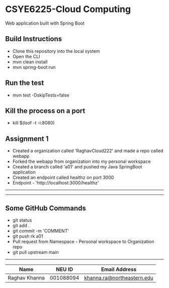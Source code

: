 # CSYE6225-Cloud Computing
Web application built with Spring Boot

## Build Instructions
-  Clone this repository  into the local system
-  Open the CLI
-  mvn clean install
-  mvn spring-boot:run




## Run the test
-  mvn test -DskipTests=false

## Kill the process on a port
-  kill $(lsof -t -i:8080)

## Assignment 1
-   Created a organization called 'RaghavCloud222' and made a repo called webapp
-   Forked the webapp from organization into my personal workspace
-   Created a branch called 'a01' and pushed my Java SpringBoot application
-   Created an endpoint called healthz on port 3000
-   Endpoint - 'http://localhost:3000/healthz'

--------------------------------------------------------

--------------------------------------------------------
## Some GitHub Commands
-   git status
-   git add .
-   git commit -m 'COMMENT'
-   git push rk a01
-   Pull request from Namespace - Personal workspace to Organization repo
-   git pull upstream main


----------------------------
| Name | NEU ID | Email Address              |
|------| --- |----------------------------|
| Raghav Khanna | 001088094 | khanna.ra@northeastern.edu |

